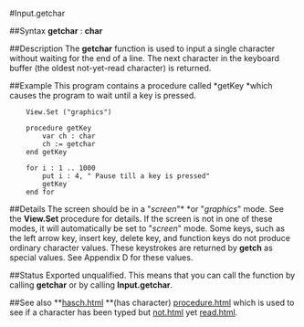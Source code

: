 
#Input.getchar

##Syntax
**getchar** : **char**



##Description
The **getchar** function is used to input a single character without waiting for the end of a line. The next character in the keyboard buffer (the oldest not-yet-read character) is returned.



##Example
This program contains a procedure called *getKey *which causes the program to wait until a key is pressed.


        View.Set ("graphics")
        
        procedure getKey
            var ch : char
            ch := getchar
        end getKey
        
        for i : 1 .. 1000
            put i : 4, " Pause till a key is pressed"
            getKey
        end for
##Details
The screen should be in a "*screen*"* *or "*graphics*" mode. See the **View.Set** procedure for details. If the screen is not in one of these modes, it will automatically be set to "*screen*" mode.
Some keys, such as the left arrow key, insert key, delete key, and function keys do not produce ordinary character values. These keystrokes are returned by **getch** as special values. See Appendix D for these values.



##Status
Exported unqualified.
This means that you can call the function by calling **getchar** or by calling **Input.getchar**.



##See also
**[hasch.html](hasch) **(has character) [procedure.html](procedure) which is used to see if a character has been typed but [not.html](not) yet [read.html](read).


